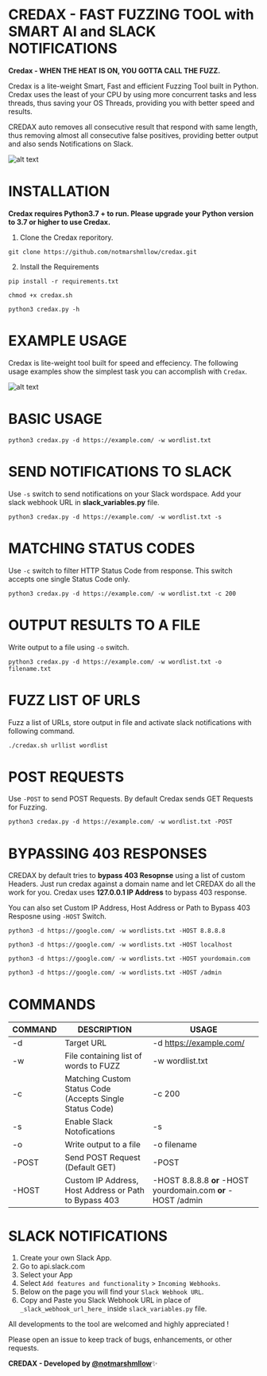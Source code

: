 # CREDAX - FAST FUZZING TOOL with SMART AI and SLACK NOTIFICATIONS
**Credax - WHEN THE HEAT IS ON, YOU GOTTA CALL THE FUZZ.**


Credax is a lite-weight Smart, Fast and efficient Fuzzing Tool built in Python. Credax uses the least of your CPU by using more concurrent tasks and less threads, thus saving your OS Threads, providing you with better speed and results.

CREDAX auto removes all consecutive result that respond with same length, thus removing almost all consecutive false positives, providing better output and also sends Notifications on Slack. 

![alt text](https://github.com/notmarshmllow/credax/blob/main/CREDAX.gif)

# INSTALLATION

**Credax requires Python3.7 + to run. Please upgrade your Python version to 3.7 or higher to use Credax.**

1. Clone the Credax reporitory.

`git clone https://github.com/notmarshmllow/credax.git`

2. Install the Requirements

`pip install -r requirements.txt`

`chmod +x credax.sh`

`python3 credax.py -h`

# EXAMPLE USAGE

Credax is lite-weight tool built for speed and effeciency. 
The following usage examples show the simplest task you can accomplish with `Credax`.
  
  
  ![alt text](https://github.com/notmarshmllow/credax/blob/main/image_credax.png?raw=True)
  
  
  
 # BASIC USAGE
  
  `python3 credax.py -d https://example.com/ -w wordlist.txt`
  
 # SEND NOTIFICATIONS TO SLACK
 Use `-s` switch to send notifications on your Slack wordspace. Add your slack webhook URL in **slack_variables.py** file.
  
  `python3 credax.py -d https://example.com/ -w wordlist.txt -s`
  
  # MATCHING STATUS CODES
  Use `-c` switch to filter HTTP Status Code from response. This switch accepts one single Status Code only.
   
  `python3 credax.py -d https://example.com/ -w wordlist.txt -c 200`
  
  # OUTPUT RESULTS TO A FILE
  Write output to a file using `-o` switch.
  
  `python3 credax.py -d https://example.com/ -w wordlist.txt -o filename.txt`
  
  # FUZZ LIST OF URLS
  
  Fuzz a list of URLs, store output in file and activate slack notifications with following command.
  
  `./credax.sh urllist wordlist`
  
  # POST REQUESTS
  
  Use `-POST` to send POST Requests. By default Credax sends GET Requests for Fuzzing.
  
  `python3 credax.py -d https://example.com/ -w wordlist.txt -POST`
  
  # BYPASSING 403 RESPONSES
 
 CREDAX by default tries to **bypass 403 Resopnse** using a list of custom Headers. Just run credax against a domain name and let CREDAX do all the work for you.
 Credax uses **127.0.0.1 IP Address** to bypass 403 response. 
 
 You can also set Custom IP Address, Host Address or Path to Bypass 403 Resposne using `-HOST` Switch. 
 
 `python3 -d https://google.com/ -w wordlists.txt -HOST 8.8.8.8`
 
 `python3 -d https://google.com/ -w wordlists.txt -HOST localhost`
 
 `python3 -d https://google.com/ -w wordlists.txt -HOST yourdomain.com`
 
 `python3 -d https://google.com/ -w wordlists.txt -HOST /admin`
 
 

 
 # COMMANDS
 
 COMMAND | DESCRIPTION | USAGE
 --------|-------------|-------
  -d | Target URL | -d https://example.com/ 
 -w | File containing list of words to FUZZ | -w wordlist.txt
 -c | Matching Custom Status Code (Accepts Single Status Code) | -c 200
 -s | Enable Slack Notofications | -s
 -o | Write output to a file | -o filename
 -POST | Send POST Request (Default GET) | -POST
 -HOST | Custom IP Address, Host Address or Path to Bypass 403 | -HOST 8.8.8.8 **or** -HOST yourdomain.com **or** -HOST /admin 
  
  
  
  # SLACK NOTIFICATIONS
  
1. Create your own Slack App.
2. Go to api.slack.com
3. Select your App
4. Select `Add features and functionality` > `Incoming Webhooks`.
5. Below on the page you will find your `Slack Webhook URL`.
6. Copy and Paste you Slack Webhook URL in place of `_slack_webhook_url_here_` inside `slack_variables.py` file.


All developments to the tool are welcomed and highly appreciated ! 

Please open an issue to keep track of bugs, enhancements, or other requests.





**CREDAX - Developed by [@notmarshmllow](https://twitter.com/notmarshmllow)**:sparkles:
